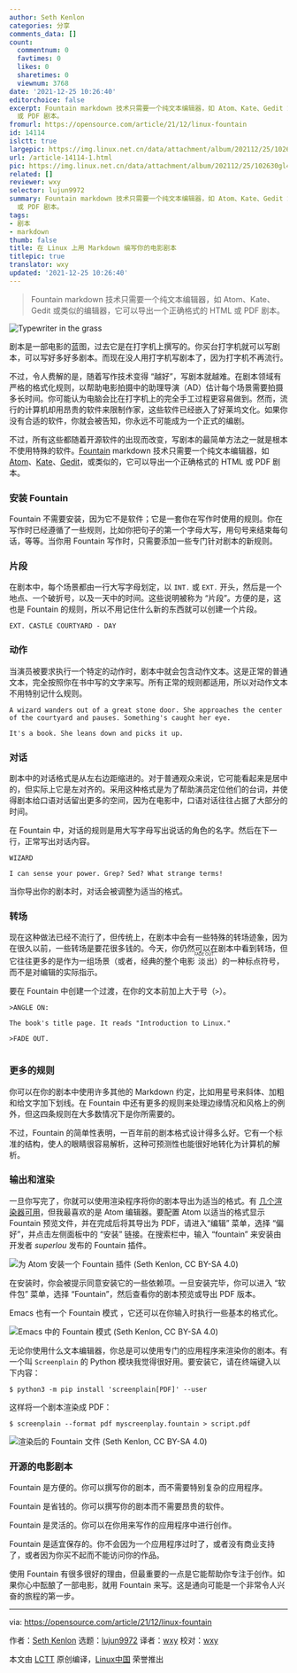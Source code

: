 ```yaml
---
author: Seth Kenlon
categories: 分享
comments_data: []
count:
  commentnum: 0
  favtimes: 0
  likes: 0
  sharetimes: 0
  viewnum: 3768
date: '2021-12-25 10:26:40'
editorchoice: false
excerpt: Fountain markdown 技术只需要一个纯文本编辑器，如 Atom、Kate、Gedit 或类似的编辑器，它可以导出一个正确格式的 HTML
  或 PDF 剧本。
fromurl: https://opensource.com/article/21/12/linux-fountain
id: 14114
islctt: true
largepic: https://img.linux.net.cn/data/attachment/album/202112/25/102630gl455tbmkq9lq5ty.jpg
url: /article-14114-1.html
pic: https://img.linux.net.cn/data/attachment/album/202112/25/102630gl455tbmkq9lq5ty.jpg.thumb.jpg
related: []
reviewer: wxy
selector: lujun9972
summary: Fountain markdown 技术只需要一个纯文本编辑器，如 Atom、Kate、Gedit 或类似的编辑器，它可以导出一个正确格式的 HTML
  或 PDF 剧本。
tags:
- 剧本
- markdown
thumb: false
title: 在 Linux 上用 Markdown 编写你的电影剧本
titlepic: true
translator: wxy
updated: '2021-12-25 10:26:40'
---
```



> 
> Fountain markdown 技术只需要一个纯文本编辑器，如 Atom、Kate、Gedit 或类似的编辑器，它可以导出一个正确格式的 HTML 或 PDF 剧本。
> 
> 
> 


![](https://img.linux.net.cn/data/attachment/album/202112/25/102630gl455tbmkq9lq5ty.jpg "Typewriter in the grass")


剧本是一部电影的蓝图，过去它是在打字机上撰写的。你买台打字机就可以写剧本，可以写好多好多剧本。而现在没人用打字机写剧本了，因为打字机不再流行。


不过，令人费解的是，随着写作技术变得 “越好”，写剧本就越难。在剧本领域有严格的格式化规则，以帮助电影拍摄中的助理导演（AD）估计每个场景需要拍摄多长时间。你可能认为电脑会比在打字机上的完全手工过程更容易做到。然而，流行的计算机却用昂贵的软件来限制作家，这些软件已经嵌入了好莱坞文化。如果你没有合适的软件，你就会被告知，你永远不可能成为一个正式的编剧。


不过，所有这些都随着开源软件的出现而改变，写剧本的最简单方法之一就是根本不使用特殊的软件。[Fountain](http://fountain.io) markdown 技术只需要一个纯文本编辑器，如 [Atom](https://opensource.com/article/20/12/atom)、[Kate](https://opensource.com/article/20/12/kate-text-editor)、[Gedit](https://opensource.com/article/20/12/gedit)，或类似的，它可以导出一个正确格式的 HTML 或 PDF 剧本。


### 安装 Fountain


Fountain 不需要安装，因为它不是软件；它是一套你在写作时使用的规则。你在写作时已经遵循了一些规则，比如你把句子的第一个字母大写，用句号来结束每句话，等等。当你用 Fountain 写作时，只需要添加一些专门针对剧本的新规则。


### 片段


在剧本中，每个场景都由一行大写字母划定，以 `INT.` 或 `EXT.` 开头，然后是一个地点、一个破折号，以及一天中的时间。这些说明被称为 “片段”。方便的是，这也是 Fountain 的规则，所以不用记住什么新的东西就可以创建一个片段。



```
EXT. CASTLE COURTYARD - DAY

```

### 动作


当演员被要求执行一个特定的动作时，剧本中就会包含动作文本。这是正常的普通文本，完全按照你在书中写的文字来写。所有正常的规则都适用，所以对动作文本不用特别记什么规则。



```
A wizard wanders out of a great stone door. She approaches the center of the courtyard and pauses. Something's caught her eye.

It's a book. She leans down and picks it up.

```

### 对话


剧本中的对话格式是从左右边距缩进的。对于普通观众来说，它可能看起来是居中的，但实际上它是左对齐的。采用这种格式是为了帮助演员定位他们的台词，并使得剧本给口语对话留出更多的空间，因为在电影中，口语对话往往占据了大部分的时间。


在 Fountain 中，对话的规则是用大写字母写出说话的角色的名字。然后在下一行，正常写出对话内容。



```
WIZARD

I can sense your power. Grep? Sed? What strange terms!

```

当你导出你的剧本时，对话会被调整为适当的格式。


### 转场


现在这种做法已经不流行了，但传统上，在剧本中会有一些特殊的转场迹象，因为在很久以前，一些转场是要花很多钱的。今天，你仍然可以在剧本中看到转场，但它往往更多的是作为一组场景（或者，经典的整个电影<ruby> 淡出 <rt>  FADE OUT. </rt></ruby>）的一种标点符号，而不是对编辑的实际指示。


要在 Fountain 中创建一个过渡，在你的文本前加上大于号（`>`）。



```
>ANGLE ON:

The book's title page. It reads "Introduction to Linux."

>FADE OUT.


```

### 更多的规则


你可以在你的剧本中使用许多其他的 Markdown 约定，比如用星号来斜体、加粗和给文字加下划线。在 Fountain 中还有更多的规则来处理边缘情况和风格上的例外，但这四条规则在大多数情况下是你所需要的。


不过，Fountain 的简单性表明，一百年前的剧本格式设计得多么好。它有一个标准的结构，使人的眼睛很容易解析，这种可预测性也能很好地转化为计算机的解析。


### 输出和渲染


一旦你写完了，你就可以使用渲染程序将你的剧本导出为适当的格式。有 [几个渲染器可用](https://fountain.io/apps)，但我最喜欢的是 Atom 编辑器。要配置 Atom 以适当的格式显示 Fountain 预览文件，并在完成后将其导出为 PDF，请进入“编辑” 菜单，选择 “偏好”，并点击左侧面板中的 “安装” 链接。在搜索栏中，输入 “fountain” 来安装由开发者 *superlou* 发布的 Fountain 插件。


![为 Atom 安装一个 Fountain 插件 (Seth Kenlon, CC BY-SA 4.0)](https://img.linux.net.cn/data/attachment/album/202112/25/102641g968z37078657b0j.jpg "Install a Fountain plugin for Atom")


在安装时，你会被提示同意安装它的一些依赖项。一旦安装完毕，你可以进入 “软件包” 菜单，选择 “Fountain”，然后查看你的剧本预览或导出 PDF 版本。


Emacs 也有一个 Fountain 模式 ，它还可以在你输入时执行一些基本的格式化。


![Emacs 中的 Fountain 模式 (Seth Kenlon, CC BY-SA 4.0)](https://img.linux.net.cn/data/attachment/album/202112/25/102641hv9mlxx5lv2eomek.jpg "Fountain-mode in Emacs")


无论你使用什么文本编辑器，你总是可以使用专门的应用程序来渲染你的剧本。有一个叫 `Screenplain` 的 Python 模块我觉得很好用。要安装它，请在终端键入以下内容：



```
$ python3 -m pip install 'screenplain[PDF]' --user

```

这样将一个剧本渲染成 PDF：



```
$ screenplain --format pdf myscreenplay.fountain > script.pdf

```

![渲染后的 Fountain 文件 (Seth Kenlon, CC BY-SA 4.0)](https://img.linux.net.cn/data/attachment/album/202112/25/102642xrnsu6r7qfbv9f6r.jpg "A rendered Fountain file")


### 开源的电影剧本


Fountain 是方便的。你可以撰写你的剧本，而不需要特别复杂的应用程序。


Fountain 是省钱的。你可以撰写你的剧本而不需要昂贵的软件。


Fountain 是灵活的。你可以在你用来写作的应用程序中进行创作。


Fountain 是适宜保存的。你不会因为一个应用程序过时了，或者没有商业支持了，或者因为你买不起而不能访问你的作品。


使用 Fountain 有很多很好的理由，但最重要的一点是它能帮助你专注于创作。如果你心中酝酿了一部电影，就用 Fountain 来写。这是通向可能是一个非常令人兴奋的旅程的第一步。




---


via: <https://opensource.com/article/21/12/linux-fountain>


作者：[Seth Kenlon](https://opensource.com/users/seth) 选题：[lujun9972](https://github.com/lujun9972) 译者：[wxy](https://github.com/wxy) 校对：[wxy](https://github.com/wxy)


本文由 [LCTT](https://github.com/LCTT/TranslateProject) 原创编译，[Linux中国](https://linux.cn/) 荣誉推出